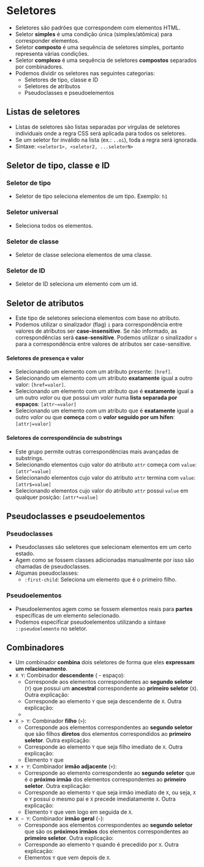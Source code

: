 # Seletores

- Seletores são padrões que correspondem com elementos HTML.
- Seletor **simples** é uma condição única (simples/atômica) para corresponder elementos.
- Seletor **composto** é uma sequência de seletores simples, portanto representa várias condições.
- Seletor **complexo** é uma sequência de seletores **compostos** separados por combinadores. 
- Podemos dividir os seletores nas seguintes categorias:
  - Seletores de tipo, classe e ID
  - Seletores de atributos
  - Pseudoclasses e pseudoelementos

## Listas de seletores

- Listas de seletores são listas separadas por vírgulas de seletores individuais onde a regra CSS será aplicada para todos os seletores.
- Se um seletor for inválido na lista (ex.: `..oi`), toda a regra será ignorada. 
- Sintaxe: `<seletor1>, <seletor2, ...seletorN>`

## Seletor de tipo, classe e ID

### Seletor de tipo

- Seletor de tipo seleciona elementos de um tipo. Exemplo: `h1`

### Seletor universal

- Seleciona todos os elementos.

### Seletor de classe

- Seletor de classe seleciona elementos de uma classe.

### Seletor de ID

- Seletor de ID seleciona um elemento com um id.

## Seletor de atributos

- Este tipo de seletores seleciona elementos com base no atributo.
- Podemos utilizar o sinalizador (flag) `i` para correspondência entre valores de atributos ser **case-insensitive**. Se não informado, as correspondências será **case-sensitive**. Podemos utilizar o sinalizador `s` para a correspondência entre valores de atributos ser case-sensitive.

#### Seletores de presença e valor

- Selecionando um elemento com um atributo presente: `[href]`.
- Selecionando um elemento com um atributo **exatamente** igual a outro valor: `[href=valor]`.
- Selecionando um elemento com um atributo que é **exatamente** igual a um outro *valor* ou que possui um *valor* numa **lista separada por espaços**: `[attr~=valor]`
- Selecionando um elemento com um atributo que é **exatamente** igual a outro *valor* ou que **começa** com o ***valor* seguido por um hífen**: `[attr|=valor]`

#### Seletores de correspondência de substrings

- Este grupo permite outras correspondências mais avançadas de substrings.
- Selecionando elementos cujo valor do atributo `attr` começa com `value`: `[attr^=value]`
- Selecionando elementos cujo valor do atributo `attr` termina com `value`: `[attr$=value]`
- Selecionando elementos cujo valor do atributo `attr` possui `value` em qualquer posição: `[attr*=value]`

## Pseudoclasses e pseudoelementos

### Pseudoclasses

- Pseudoclasses são seletores que selecionam elementos em um certo estado.
- Agem como se fossem classes adicionadas manualmente por isso são chamadas de pseudoclasses.
- Algumas pseudoclasses:
  - `:first-child`: Seleciona um elemento que é o primeiro filho.

### Pseudoelementos

- Pseudoelementos agem como se fossem elementos reais para **partes** específicas de um elemento selecionado.
- Podemos especificar pseudoelementos utilizando a sintaxe `::pseudoelemento` no seletor.

## Combinadores

- Um combinador **combina** dois seletores de forma que eles **expressam um relacionamento**.
- `X Y`: Combinador **descendente** ( - espaço):
  - Corresponde aos elementos correspondentes ao **segundo seletor** (`Y`) que possui um **ancestral** correspondente ao **primeiro seletor** (`X`). Outra explicação:
  - Corresponde ao elemento `Y` que seja descendente de `X`. Outra explicação:
  - 
- `X > Y`: Combinador **filho** (`>`):
  - Corresponde aos elementos correspondentes ao **segundo seletor** que são filhos **diretos** dos elementos correspondidos ao **primeiro seletor**. Outra explicação:
  - Corresponde ao elemento `Y` que seja filho imediato de `X`.  Outra explicação:
  - Elemento `Y` que
- `X + Y`: Combinador **irmão adjacente** (`+`):
  - Corresponde ao elemento correspondente ao **segundo seletor** que é o **próximo irmão** dos elementos correspondentes ao **primeiro seletor**. Outra explicação:
  - Corresponde ao elemento `Y` que seja irmão imediato de `X`, ou seja, `X` e `Y` possui o mesmo pai e `X` precede imediatamente `X`. Outra explicação:
  - Elemento `Y` que vem logo em seguida de `X`.
- `X ~ Y`: Combinador **irmão geral** (`~`):
  - Corresponde aos elementos correspondentes ao **segundo seletor** que são os **próximos irmãos** dos elementos correspondentes ao **primeiro seletor**.  Outra explicação:
  - Corresponde ao elemento `Y` quando é precedido por `X`.  Outra explicação:
  - Elementos `Y` que vem depois de `X`.